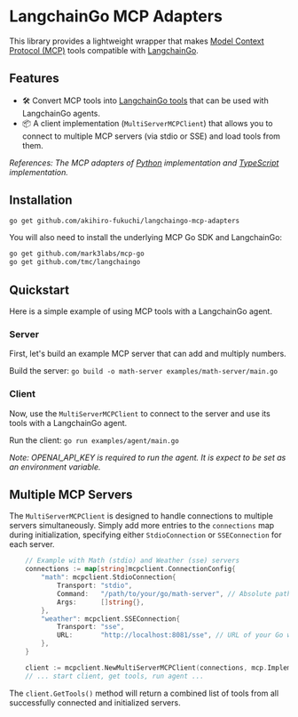 # LangchainGo MCP Adapters

This library provides a lightweight wrapper that makes [Model Context Protocol (MCP)](https://modelcontextprotocol.io/introduction) tools compatible with [LangchainGo](https://github.com/tmc/langchaingo).

## Features

- 🛠️ Convert MCP tools into [LangchainGo tools](https://github.com/tmc/langchaingo/tree/main/tools) that can be used with LangchainGo agents.
- 📦 A client implementation (`MultiServerMCPClient`) that allows you to connect to multiple MCP servers (via stdio or SSE) and load tools from them.

*References: The MCP adapters of [Python](https://github.com/langchain-ai/langchain-mcp-adapters) implementation and [TypeScript](https://github.com/langchain-ai/langchainjs-mcp-adapters) implementation.*

## Installation

```bash
go get github.com/akihiro-fukuchi/langchaingo-mcp-adapters
```

You will also need to install the underlying MCP Go SDK and LangchainGo:

```bash
go get github.com/mark3labs/mcp-go
go get github.com/tmc/langchaingo
```

## Quickstart

Here is a simple example of using MCP tools with a LangchainGo agent.

### Server

First, let's build an example MCP server that can add and multiply numbers.

Build the server: `go build -o math-server examples/math-server/main.go`

### Client

Now, use the `MultiServerMCPClient` to connect to the server and use its tools with a LangchainGo agent.

Run the client: `go run examples/agent/main.go`

*Note: OPENAI_API_KEY is required to run the agent. It is expect to be set as an environment variable.*

## Multiple MCP Servers

The `MultiServerMCPClient` is designed to handle connections to multiple servers simultaneously. Simply add more entries to the `connections` map during initialization, specifying either `StdioConnection` or `SSEConnection` for each server.

```go
	// Example with Math (stdio) and Weather (sse) servers
	connections := map[string]mcpclient.ConnectionConfig{
		"math": mcpclient.StdioConnection{
			Transport: "stdio",
			Command:   "/path/to/your/go/math-server", // Absolute path
			Args:      []string{},
		},
		"weather": mcpclient.SSEConnection{
			Transport: "sse",
			URL:       "http://localhost:8081/sse", // URL of your Go weather server SSE endpoint
		},
	}

	client := mcpclient.NewMultiServerMCPClient(connections, mcp.Implementation{}, mcp.ClientCapabilities{})
	// ... start client, get tools, run agent ...
```

The `client.GetTools()` method will return a combined list of tools from all successfully connected and initialized servers.
